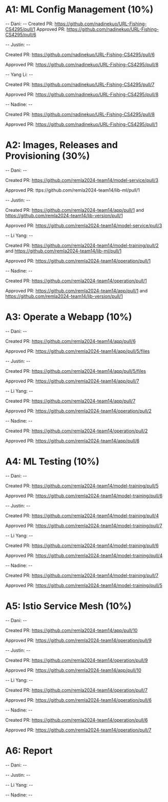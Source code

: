 # A1: ML Config Management (10%)

-- Dani: --
Created PR: https://github.com/nadinekuo/URL-Fishing-CS4295/pull/1
Approved PR: https://github.com/nadinekuo/URL-Fishing-CS4295/pull/6

-- Justin: --

Created PR: https://github.com/nadinekuo/URL-Fishing-CS4295/pull/6

Approved PR: https://github.com/nadinekuo/URL-Fishing-CS4295/pull/8

-- Yang Li: --

Created PR: https://github.com/nadinekuo/URL-Fishing-CS4295/pull/7

Approved PR: https://github.com/nadinekuo/URL-Fishing-CS4295/pull/8

-- Nadine: --

Created PR: https://github.com/nadinekuo/URL-Fishing-CS4295/pull/8

Approved PR: https://github.com/nadinekuo/URL-Fishing-CS4295/pull/1


# A2: Images, Releases and Provisioning (30%)

-- Dani: --

Created PR: https://github.com/remla2024-team14/model-service/pull/3

Approved PR: ttps://github.com/remla2024-team14/lib-ml/pull/1

-- Justin: --

Created PR: https://github.com/remla2024-team14/app/pull/1 and 
https://github.com/remla2024-team14/lib-version/pull/1

Approved PR: https://github.com/remla2024-team14/model-service/pull/3

-- Li Yang: --

Created PR: https://github.com/remla2024-team14/model-training/pull/2 and https://github.com/remla2024-team14/lib-ml/pull/1

Approved PR: https://github.com/remla2024-team14/operation/pull/1

-- Nadine: --

Created PR: https://github.com/remla2024-team14/operation/pull/1

Approved PR: https://github.com/remla2024-team14/app/pull/1 and 
https://github.com/remla2024-team14/lib-version/pull/1


# A3: Operate a Webapp (10%)

-- Dani: --

Created PR: https://github.com/remla2024-team14/app/pull/6

Approved PR: https://github.com/remla2024-team14/app/pull/5/files

-- Justin: --

Created PR: https://github.com/remla2024-team14/app/pull/5/files

Approved PR: https://github.com/remla2024-team14/app/pull/7

-- Li Yang: --

Created PR: https://github.com/remla2024-team14/app/pull/7

Approved PR: https://github.com/remla2024-team14/operation/pull/2

-- Nadine: --

Created PR: https://github.com/remla2024-team14/operation/pull/2

Approved PR: https://github.com/remla2024-team14/app/pull/6


# A4: ML Testing (10%)

-- Dani: --

Created PR: https://github.com/remla2024-team14/model-training/pull/5

Approved PR: https://github.com/remla2024-team14/model-training/pull/6

-- Justin: --

Created PR: https://github.com/remla2024-team14/model-training/pull/4

Approved PR: https://github.com/remla2024-team14/model-training/pull/7

-- Li Yang: --

Created PR: https://github.com/remla2024-team14/model-training/pull/6

Approved PR: https://github.com/remla2024-team14/model-training/pull/4

-- Nadine: --

Created PR: https://github.com/remla2024-team14/model-training/pull/7

Approved PR: https://github.com/remla2024-team14/model-training/pull/5


# A5: Istio Service Mesh (10%)

-- Dani: --

Created PR: https://github.com/remla2024-team14/app/pull/10

Approved PR: https://github.com/remla2024-team14/operation/pull/9

-- Justin: --

Created PR: https://github.com/remla2024-team14/operation/pull/9

Approved PR: https://github.com/remla2024-team14/app/pull/10

-- Li Yang: --

Created PR: https://github.com/remla2024-team14/operation/pull/7

Approved PR: https://github.com/remla2024-team14/operation/pull/6

-- Nadine: --

Created PR: https://github.com/remla2024-team14/operation/pull/6

Approved PR: https://github.com/remla2024-team14/operation/pull/7



# A6: Report

-- Dani: --


-- Justin: --


-- Li Yang: --


-- Nadine: --

